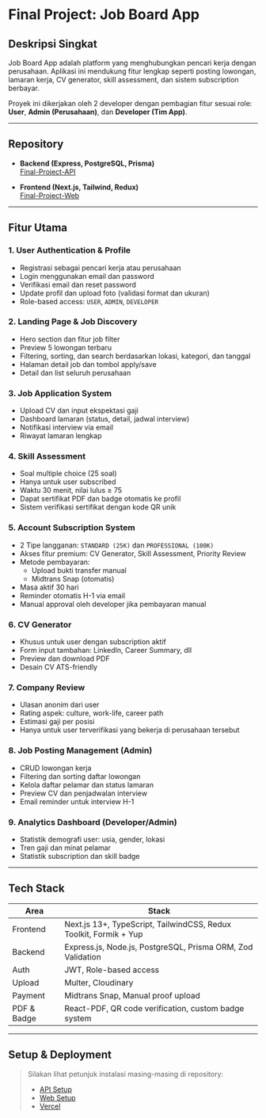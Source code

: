 # Final Project: Job Board App

## Deskripsi Singkat

Job Board App adalah platform yang menghubungkan pencari kerja dengan perusahaan. Aplikasi ini mendukung fitur lengkap seperti posting lowongan, lamaran kerja, CV generator, skill assessment, dan sistem subscription berbayar.

Proyek ini dikerjakan oleh 2 developer dengan pembagian fitur sesuai role: **User**, **Admin (Perusahaan)**, dan **Developer (Tim App)**.

---

## Repository

- **Backend (Express, PostgreSQL, Prisma)**  
  [Final-Project-API](https://github.com/Vzan99/Final-Project-API)

- **Frontend (Next.js, Tailwind, Redux)**  
  [Final-Project-Web](https://github.com/Vzan99/Final-Project-Web)


---

## Fitur Utama

### 1. User Authentication & Profile
- Registrasi sebagai pencari kerja atau perusahaan
- Login menggunakan email dan password
- Verifikasi email dan reset password
- Update profil dan upload foto (validasi format dan ukuran)
- Role-based access: `USER`, `ADMIN`, `DEVELOPER`

### 2. Landing Page & Job Discovery
- Hero section dan fitur job filter
- Preview 5 lowongan terbaru
- Filtering, sorting, dan search berdasarkan lokasi, kategori, dan tanggal
- Halaman detail job dan tombol apply/save
- Detail dan list seluruh perusahaan

### 3. Job Application System
- Upload CV dan input ekspektasi gaji
- Dashboard lamaran (status, detail, jadwal interview)
- Notifikasi interview via email
- Riwayat lamaran lengkap

### 4. Skill Assessment
- Soal multiple choice (25 soal)
- Hanya untuk user subscribed
- Waktu 30 menit, nilai lulus ≥ 75
- Dapat sertifikat PDF dan badge otomatis ke profil
- Sistem verifikasi sertifikat dengan kode QR unik

### 5. Account Subscription System
- 2 Tipe langganan: `STANDARD (25K)` dan `PROFESSIONAL (100K)`
- Akses fitur premium: CV Generator, Skill Assessment, Priority Review
- Metode pembayaran:
  - Upload bukti transfer manual
  - Midtrans Snap (otomatis)
- Masa aktif 30 hari
- Reminder otomatis H-1 via email
- Manual approval oleh developer jika pembayaran manual

### 6. CV Generator
- Khusus untuk user dengan subscription aktif
- Form input tambahan: LinkedIn, Career Summary, dll
- Preview dan download PDF
- Desain CV ATS-friendly

### 7. Company Review
- Ulasan anonim dari user
- Rating aspek: culture, work-life, career path
- Estimasi gaji per posisi
- Hanya untuk user terverifikasi yang bekerja di perusahaan tersebut

### 8. Job Posting Management (Admin)
- CRUD lowongan kerja
- Filtering dan sorting daftar lowongan
- Kelola daftar pelamar dan status lamaran
- Preview CV dan penjadwalan interview
- Email reminder untuk interview H-1

### 9. Analytics Dashboard (Developer/Admin)
- Statistik demografi user: usia, gender, lokasi
- Tren gaji dan minat pelamar
- Statistik subscription dan skill badge

---

## Tech Stack

| Area      | Stack                                                                 |
|-----------|------------------------------------------------------------------------|
| Frontend  | Next.js 13+, TypeScript, TailwindCSS, Redux Toolkit, Formik + Yup     |
| Backend   | Express.js, Node.js, PostgreSQL, Prisma ORM, Zod Validation            |
| Auth      | JWT, Role-based access                                                 |
| Upload    | Multer, Cloudinary                                                     |
| Payment   | Midtrans Snap, Manual proof upload                                     |
| PDF & Badge | React-PDF, QR code verification, custom badge system                |

---

## Setup & Deployment

> Silakan lihat petunjuk instalasi masing-masing di repository:
> - [API Setup](https://github.com/Vzan99/Final-Project-API#readme)
> - [Web Setup](https://github.com/Vzan99/Final-Project-Web#readme)
> - [Vercel](https://precise-web-ochre.vercel.app/)
